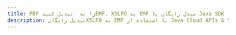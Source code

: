 ---title: PDF را به  تبدیل کنیدEMF، XSLFO به EMF مبدل رایگان یا Java SDKdescription: تبدیل رایگانXSLFO به EMF با استفاده از Java Cloud APIs & SDK همچنین اسناد PDF را در Cloud ایجاد، ویرایش و رندر کنید.---